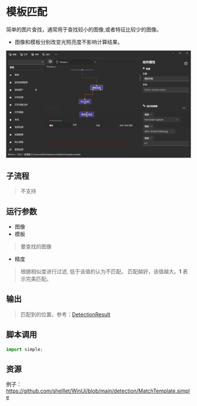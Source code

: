 # 模板匹配 
简单的图片查找，通常用于查找较小的图像,或者特征比较少的图像。

*   图像和模板分别改变光照亮度不影响计算结果。


![MatchTemplate](./images/07.png ':size=90%')

## 子流程
> 不支持


## 运行参数

* 图像
* 模板
>   要查找的图像
* 精度
>   根据相似度进行过滤, 低于该值的认为不匹配。 匹配越好，该值越大。**1** 表示完美匹配。

## 输出

> 匹配到的位置，参考：[DetectionResult](./types/DetectionResult.md)
    


## 脚本调用

```python
import simple;

```

## 资源

例子：https://github.com/shelllet/WinUi/blob/main/detection/MatchTemplate.simple
